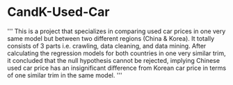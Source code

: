 # CandK-Used-Car
'''
This is a project that specializes in comparing used car prices in one very same model but between two different regions (China & Korea). It totally consists of 3 parts i.e. crawling, data cleaning, and data mining. After calculating the regression models for both countries in one very similar trim, it concluded that the null hypothesis cannot be rejected, implying Chinese used car price has an insignificant difference from Korean car price in terms of one similar trim in the same model.
'''
